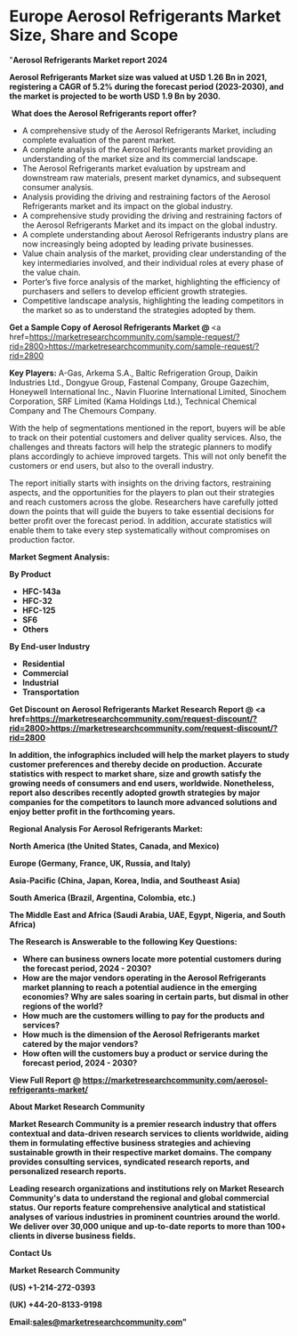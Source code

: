 # Europe Aerosol Refrigerants Market Size, Share and Scope
"<strong>Aerosol Refrigerants Market report 2024</strong>

<strong>Aerosol Refrigerants Market size was valued at USD 1.26 Bn in 2021, registering a CAGR of 5.2% during the forecast period (2023-2030), and the market is projected to be worth USD 1.9 Bn by 2030.</strong>

 <strong><b>What does the Aerosol Refrigerants report offer?</b></strong>
<ul>
  <li>A comprehensive study of the Aerosol Refrigerants Market, including complete evaluation of the parent market.</li>
  <li>A complete analysis of the Aerosol Refrigerants market providing an understanding of the market size and its commercial landscape.</li>
  <li>The Aerosol Refrigerants market evaluation by upstream and downstream raw materials, present market dynamics, and subsequent consumer analysis.</li>
  <li>Analysis providing the driving and restraining factors of the Aerosol Refrigerants market and its impact on the global industry.</li>
  <li>A comprehensive study providing the driving and restraining factors of the Aerosol Refrigerants Market and its impact on the global industry.</li>
  <li>A complete understanding about Aerosol Refrigerants industry plans are now increasingly being adopted by leading private businesses.</li>
  <li>Value chain analysis of the market, providing clear understanding of the key intermediaries involved, and their individual roles at every phase of the value chain.</li>
  <li>Porter’s five force analysis of the market, highlighting the efficiency of purchasers and sellers to develop efficient growth strategies.</li>
  <li>Competitive landscape analysis, highlighting the leading competitors in the market so as to understand the strategies adopted by them.</li>
</ul>

<strong>Get a Sample Copy of Aerosol Refrigerants Market @ </strong><a href=https://marketresearchcommunity.com/sample-request/?rid=2800><u>https://marketresearchcommunity.com/sample-request/?rid=2800</u></a>

<strong>Key Players:</strong> 
A-Gas, Arkema S.A., Baltic Refrigeration Group, Daikin Industries Ltd., Dongyue Group, Fastenal Company, Groupe Gazechim, Honeywell International Inc., Navin Fluorine International Limited, Sinochem Corporation, SRF Limited (Kama Holdings Ltd.), Technical Chemical Company and The Chemours Company.

With the help of segmentations mentioned in the report, buyers will be able to track on their potential customers and deliver quality services. Also, the challenges and threats factors will help the strategic planners to modify plans accordingly to achieve improved targets. This will not only benefit the customers or end users, but also to the overall industry.

The report initially starts with insights on the driving factors, restraining aspects, and the opportunities for the players to plan out their strategies and reach customers across the globe. Researchers have carefully jotted down the points that will guide the buyers to take essential decisions for better profit over the forecast period. In addition, accurate statistics will enable them to take every step systematically without compromises on production factor.

<strong>Market Segment Analysis:</strong>


<strong><strong>By Product</strong></h4>
<ul>
 	<li>HFC-143a</li>
 	<li>HFC-32</li>
 	<li>HFC-125</li>
 	<li>SF6</li>
 	<li>Others</li>
</ul>
<strong><strong>By End-user Industry</strong></h4>
<ul>
 	<li>Residential</li>
 	<li>Commercial</li>
 	<li>Industrial</li>
 	<li>Transportation</li>
</ul>

<strong>Get Discount on Aerosol Refrigerants Market Research Report @ </b></strong><a href=https://marketresearchcommunity.com/request-discount/?rid=2800><u>https://marketresearchcommunity.com/request-discount/?rid=2800</u></a>

In addition, the infographics included will help the market players to study customer preferences and thereby decide on production. Accurate statistics with respect to market share, size and growth satisfy the growing needs of consumers and end users, worldwide. Nonetheless, report also describes recently adopted growth strategies by major companies for the competitors to launch more advanced solutions and enjoy better profit in the forthcoming years.

<strong>Regional Analysis For Aerosol Refrigerants Market:</strong>

<strong>North America</strong> (the United States, Canada, and Mexico)

<strong>Europe</strong> (Germany, France, UK, Russia, and Italy)

<strong>Asia-Pacific</strong> (China, Japan, Korea, India, and Southeast Asia)

<strong>South America</strong> (Brazil, Argentina, Colombia, etc.)

<strong>The Middle East and Africa</strong> (Saudi Arabia, UAE, Egypt, Nigeria, and South Africa)

<strong>The Research is Answerable to the following Key Questions:</strong>
<ul>
 	<li>Where can business owners locate more potential customers during the forecast period, 2024 - 2030?</li>
 	<li>How are the major vendors operating in the Aerosol Refrigerants market planning to reach a potential audience in the emerging economies? Why are sales soaring in certain parts, but dismal in other regions of the world?</li>
 	<li>How much are the customers willing to pay for the products and services?</li>
 	<li>How much is the dimension of the Aerosol Refrigerants market catered by the major vendors?</li>
 	<li>How often will the customers buy a product or service during the forecast period, 2024 - 2030?</li>
</ul>

<strong>View Full Report @</strong> <a href=https://marketresearchcommunity.com/aerosol-refrigerants-market/>https://marketresearchcommunity.com/aerosol-refrigerants-market/</a>

<strong>About Market Research Community</strong>

Market Research Community is a premier research industry that offers contextual and data-driven research services to clients worldwide, aiding them in formulating effective business strategies and achieving sustainable growth in their respective market domains. The company provides consulting services, syndicated research reports, and personalized research reports.

Leading research organizations and institutions rely on Market Research Community's data to understand the regional and global commercial status. Our reports feature comprehensive analytical and statistical analyses of various industries in prominent countries around the world. We deliver over 30,000 unique and up-to-date reports to more than 100+ clients in diverse business fields.

<strong>Contact Us</strong>

<strong>Market Research Community</strong>

(US) +1-214-272-0393

(UK) +44-20-8133-9198

<strong>Email:</strong>sales@marketresearchcommunity.com"
